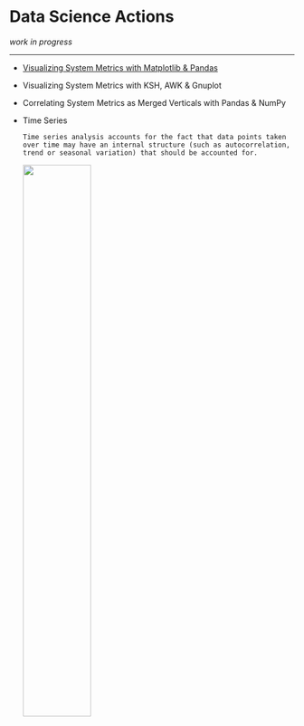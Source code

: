 # Data Science Actions
<i>work in progress</i>

***

* [Visualizing System Metrics with Matplotlib & Pandas](https://github.com/realBjornRoden/pandas/)

* Visualizing System Metrics with KSH, AWK & Gnuplot

* Correlating System Metrics as Merged Verticals with Pandas & NumPy

* Time Series
   ```
   Time series analysis accounts for the fact that data points taken over time may have an internal structure (such as autocorrelation, trend or seasonal variation) that should be accounted for.
   ```
   <a href="https://en.wikipedia.org/wiki/Backtesting"><img src="https://docs.aws.amazon.com/en_pv/forecast/latest/dg/images/evaluation-offset.png" width="50%" /> </a>
